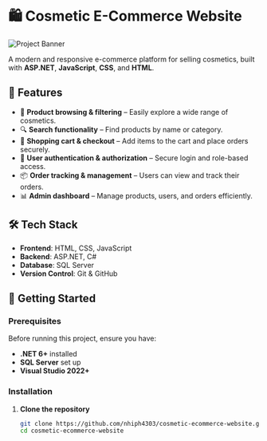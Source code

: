 # 🛍️ Cosmetic E-Commerce Website

![Project Banner](https://github.com/nhiph4303/cosmetic-ecommerce-website/blob/main/Cosmetic/wwwroot/assets/images/project-banner.png)

A modern and responsive e-commerce platform for selling cosmetics, built with **ASP.NET**, **JavaScript**, **CSS**, and **HTML**.

## 📌 Features
- 🛒 **Product browsing & filtering** – Easily explore a wide range of cosmetics.  
- 🔍 **Search functionality** – Find products by name or category.  
- 🏪 **Shopping cart & checkout** – Add items to the cart and place orders securely.  
- 🔐 **User authentication & authorization** – Secure login and role-based access.  
- 📦 **Order tracking & management** – Users can view and track their orders.  
- 📊 **Admin dashboard** – Manage products, users, and orders efficiently.  

## 🛠 Tech Stack
- **Frontend**: HTML, CSS, JavaScript  
- **Backend**: ASP.NET, C#  
- **Database**: SQL Server  
- **Version Control**: Git & GitHub  

## 🚀 Getting Started

### Prerequisites
Before running this project, ensure you have:
- **.NET 6+** installed  
- **SQL Server** set up  
- **Visual Studio 2022+**  

### Installation
1. **Clone the repository**  
   ```sh
   git clone https://github.com/nhiph4303/cosmetic-ecommerce-website.git
   cd cosmetic-ecommerce-website
